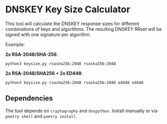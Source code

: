 # DNSKEY Key Size Calculator

This tool will calculate the DNSKEY response sizes for different combinations of keys and algorithms. The resulting DNSKEY RRset will be signed with one signature per algorithm.

Example:

**2x RSA-2048/SHA-256**:

    python3 keysize.py rsasha256:2048 rsasha256:2048

**2x RSA-2048/SHA256 + 2x ED448**:

    python3 keysize.py rsasha256:2048 rsasha256:2048 ed448 ed448


## Dependencies

The tool depends on  `cryptography` and `dnspython`. Install manually or via  `poetry shell` and `poetry install`.
